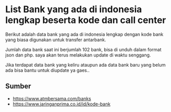 # List Bank yang ada di indonesia lengkap beserta kode dan call center

Berikut adalah data bank yang ada di indonesia lengkap dengan kode bank yang biasa digunakan untuk transfer antarbank.

Jumlah data bank saat ini berjumlah 102 bank, bisa di unduh dalam format json dan php. saya akan terus melakukan update di waktu senggang.

Jika terdapat data bank yang keliru ataupun ada data bank baru yang belum ada bisa bantu untuk diupdate ya gaes..

## Sumber

-  https://www.atmbersama.com/banks
-  https://www.jaringanprima.co.id/id/kode-bank
